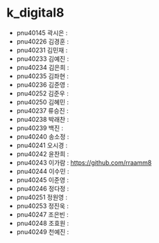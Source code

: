 # k_digital8
+ pnu40145	곽시은 : 
+ pnu40226	김경훈 : 
+ pnu40231	김민재 : 
+ pnu40233	김예진 : 
+ pnu40234	김은희 : 
+ pnu40235	김좌현 : 
+ pnu40236	김준영 : 
+ pnu40252	김준우 : 
+ pnu40250	김혜민 : 
+ pnu40237	류승진 : 
+ pnu40238	박래찬 : 
+ pnu40239	백진 : 
+ pnu40240	송소정 : 
+ pnu40241	오시경 : 
+ pnu40242	윤찬희 : 
+ pnu40243	이가람 : https://github.com/rraamm8
+ pnu40244	이수민 : 
+ pnu40245	이준영 : 
+ pnu40246	정다정 : 
+ pnu40251	정원영 : 
+ pnu40253	정진욱 : 
+ pnu40247	조은빈 : 
+ pnu40248	조효원 : 
+ pnu40249	천예진 : 
